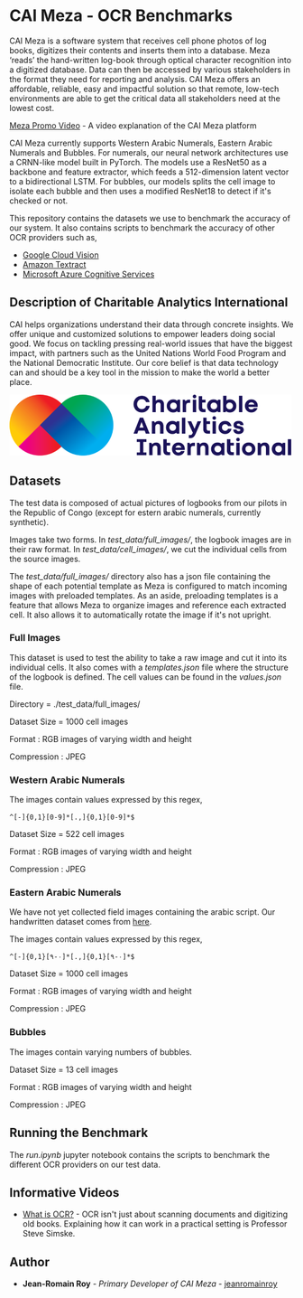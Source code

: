 # CAI Meza - OCR Benchmarks

CAI Meza is a software system that receives cell phone photos of log books, digitizes their contents and inserts them into a database. Meza ‘reads’ the hand-written log-book through optical character recognition into a digitized database. Data can then be accessed by various stakeholders in the format they need for reporting and analysis. CAI Meza offers an affordable, reliable, easy and impactful solution so that remote, low-tech environments are able to get the critical data all stakeholders need at the lowest cost.

[Meza Promo Video](https://youtu.be/wlABTMQILg8) - A video explanation of the CAI Meza platform

CAI Meza currently supports Western Arabic Numerals, Eastern Arabic Numerals and Bubbles. For numerals, our neural network architectures use a CRNN-like model built in PyTorch. The models use a ResNet50 as a backbone and feature extractor, which feeds a 512-dimension latent vector to a bidirectional LSTM. For bubbles, our models splits the cell image to isolate each bubble and then uses a modified ResNet18 to detect if it's checked or not.

This repository contains the datasets we use to benchmark the accuracy of our system. It also contains scripts to benchmark the accuracy of other OCR providers such as,

- [Google Cloud Vision](https://cloud.google.com/vision/docs/ocr)
- [Amazon Textract](https://aws.amazon.com/textract/)
- [Microsoft Azure Cognitive Services](https://azure.microsoft.com/en-ca/services/cognitive-services/directory/vision/)


## Description of Charitable Analytics International

CAI helps organizations understand their data through concrete insights. We offer
unique and customized solutions to empower leaders doing social good. We focus on
tackling pressing real-world issues that have the biggest impact, with partners such as
the United Nations World Food Program and the National Democratic Institute. Our
core belief is that data technology can and should be a key tool in the mission to make
the world a better place.

![](logo.png)


## Datasets

The test data is composed of actual pictures of logbooks from our pilots in the Republic of Congo (except for estern arabic numerals, currently synthetic).

Images take two forms. In *test_data/full_images/*, the logbook images are in their raw format. In *test_data/cell_images/*, we cut the individual cells from the source images.

The *test_data/full_images/* directory also has a json file containing the shape of each potential template as Meza is configured to match incoming images with preloaded templates. As an aside, preloading templates is a feature that allows Meza to organize images and reference each extracted cell. It also allows it to automatically rotate the image if it's not upright.


### Full Images

This dataset is used to test the ability to take a raw image and cut it into its individual cells. It also comes with a *templates.json* file where the structure of the logbook is defined. The cell values can be found in the *values.json* file.

Directory = ./test_data/full_images/

Dataset Size = 1000 cell images

Format : RGB images of varying width and height

Compression : JPEG


### Western Arabic Numerals

The images contain values expressed by this regex,

    ^[-]{0,1}[0-9]*[.,]{0,1}[0-9]*$

Dataset Size = 522 cell images

Format : RGB images of varying width and height

Compression : JPEG


### Eastern Arabic Numerals

We have not yet collected field images containing the arabic script. Our handwritten dataset comes from [here](https://archive.ics.uci.edu/ml/datasets/PMU-UD).

The images contain values expressed by this regex,

    ^[-]{0,1}[٠-٩]*[.,]{0,1}[٠-٩]*$

Dataset Size = 1000 cell images

Format : RGB images of varying width and height

Compression : JPEG


### Bubbles

The images contain varying numbers of bubbles.

Dataset Size = 13 cell images

Format : RGB images of varying width and height

Compression : JPEG


## Running the Benchmark

The *run.ipynb* jupyter notebook contains the scripts to benchmark the different OCR providers on our test data.


## Informative Videos

- [What is OCR?](https://www.youtube.com/watch?v=ZNrteLp_SvY) - OCR isn't just about scanning documents and digitizing old books. Explaining how it can work in a practical setting is Professor Steve Simske.


## Author

* **Jean-Romain Roy** - *Primary Developer of CAI Meza* - [jeanromainroy](https://github.com/jeanromainroy)
